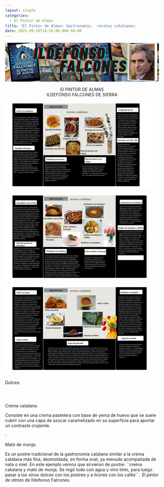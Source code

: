 ```yaml
---
layout: single
categories:
  - El Pintor de Almas
title: "El Pintor de Almas: Gastronomía:  recetas catalanas:           "
date: 2025-09-29T18:56:00.000-04:00
---
```

![](/assets/img/banner-el-pintor-de-almas.png)

<center>El PINTOR DE ALMAS</center> 
<center>ILDEFONSO FALCONES DE SIERRA</center>

![](/assets/img/gastronomia-1.png)

![](/assets/img/gastronomia-2.png)

![](/assets/img/gastronomia-3.png)

### 
Dulces:







###      
Crema catalana:  

Consiste en una crema pastelera con base de yema de huevo que se suele cubrir con una capa de azúcar caramelizado en su superficie para aportar un contraste crujiente.​ 









·       

 
 
  
  
  
  
  
  
  
  
  
  
  
  
 
 
 

 
 
Mató de monja:  

Es un postre tradicional de la gastronomía catalana similar a la crema catalana más fina, desmoldada, en forma oval, ya menudo acompañada de nata o miel. En este ejemplo vemos que sirvieron de postre: ´´crema catalana y mató de monja. Se regó todo con agua y vino tinto, para luego pasar a los vinos dulces con los postres y a licores con los cafés´´.  *El pintor de almas* de Ildefonso Falcones.
